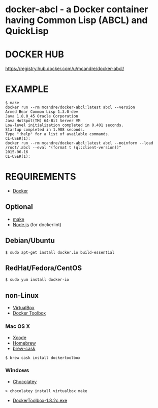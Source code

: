 # docker-abcl - a Docker container having Common Lisp (ABCL) and QuickLisp

# DOCKER HUB

https://registry.hub.docker.com/u/mcandre/docker-abcl/

# EXAMPLE

```
$ make
docker run --rm mcandre/docker-abcl:latest abcl --version
Armed Bear Common Lisp 1.3.0-dev
Java 1.8.0_45 Oracle Corporation
Java HotSpot(TM) 64-Bit Server VM
Low-level initialization completed in 0.401 seconds.
Startup completed in 1.988 seconds.
Type ":help" for a list of available commands.
CL-USER(1):
docker run --rm mcandre/docker-abcl:latest abcl --noinform --load /root/.abcl --eval "(format t (ql:client-version))"
2015-06-16
CL-USER(1):
```

# REQUIREMENTS

* [Docker](https://www.docker.com/)

## Optional

* [make](http://www.gnu.org/software/make/)
* [Node.js](https://nodejs.org/en/) (for dockerlint)

## Debian/Ubuntu

```
$ sudo apt-get install docker.io build-essential
```

## RedHat/Fedora/CentOS

```
$ sudo yum install docker-io
```

## non-Linux

* [VirtualBox](https://www.virtualbox.org/)
* [Docker Toolbox](https://www.docker.com/toolbox)

### Mac OS X

* [Xcode](http://itunes.apple.com/us/app/xcode/id497799835?ls=1&mt=12)
* [Homebrew](http://brew.sh/)
* [brew-cask](http://caskroom.io/)

```
$ brew cask install dockertoolbox
```

### Windows

* [Chocolatey](https://chocolatey.org/)

```
> chocolatey install virtualbox make
```

* [DockerToolbox-1.8.2c.exe](https://github.com/docker/toolbox/releases/download/v1.8.2c/DockerToolbox-1.8.2c.exe)
